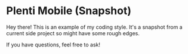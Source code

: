 # Plenti Mobile (Snapshot)

Hey there! This is an example of my coding style. It's a snapshot from a current side project so might have some rough edges.

If you have questions, feel free to ask!
